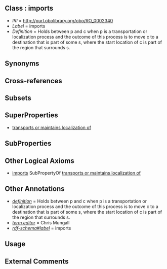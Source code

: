 
## Class : imports

 * *IRI* = http://purl.obolibrary.org/obo/RO_0002340
 * *Label* = imports
 * *Definition* = Holds between p and c when p is a transportation or localization process and the outcome of this process is to move c to a destination that is part of some s, where the start location of c is part of the region that surrounds s.

## Synonyms


## Cross-references


## Subsets


## SuperProperties

 * [transports or maintains localization of](../../RO/13/RO_0002313.md)

## SubProperties


## Other Logical Axioms

 * [imports](../../RO/40/RO_0002340.md) SubPropertyOf [transports or maintains localization of](../../RO/13/RO_0002313.md)

## Other Annotations

 * *[definition](../../IAO/15/IAO_0000115.md)* = Holds between p and c when p is a transportation or localization process and the outcome of this process is to move c to a destination that is part of some s, where the start location of c is part of the region that surrounds s.
 * *[term editor](../../IAO/17/IAO_0000117.md)* = Chris Mungall
 * *[rdf-schema#label](../../el/rdf-schema#label.md)* = imports

## Usage


## External Comments

